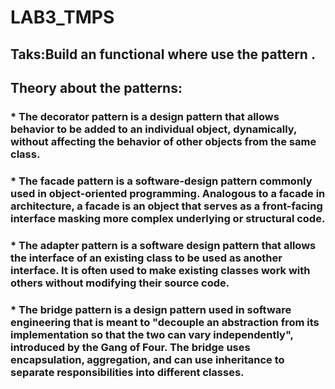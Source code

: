 # LAB3_TMPS
## Taks:Build an functional where use the pattern .
## Theory about the patterns:
### * The decorator pattern is a design pattern that allows behavior to be added to an individual object, dynamically, without affecting the behavior of other objects from the same class.
### * The facade pattern  is a software-design pattern commonly used in object-oriented programming. Analogous to a facade in architecture, a facade is an object that serves as a front-facing interface masking more complex underlying or structural code.
### * The adapter pattern is a software design pattern  that allows the interface of an existing class to be used as another interface. It is often used to make existing classes work with others without modifying their source code.
### * The bridge pattern is a design pattern used in software engineering that is meant to "decouple an abstraction from its implementation so that the two can vary independently", introduced by the Gang of Four. The bridge uses encapsulation, aggregation, and can use inheritance to separate responsibilities into different classes.
